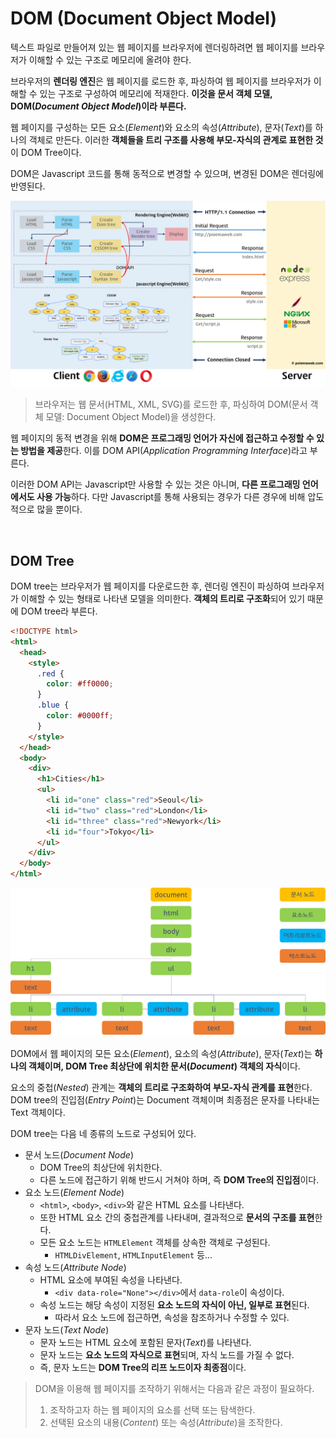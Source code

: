 # DOM (Document Object Model)

텍스트 파일로 만들어져 있는 웹 페이지를 브라우저에 렌더링하려면 웹 페이지를 브라우저가 이해할 수 있는 구조로 메모리에 올려야 한다.

브라우저의 **렌더링 엔진**은 웹 페이지를 로드한 후, 파싱하여 웹 페이지를 브라우저가 이해할 수 있는 구조로 구성하여 메모리에 적재한다. **이것을 문서 객체 모델, DOM(_Document Object Model_)이라 부른다.**

웹 페이지를 구성하는 모든 요소(_Element_)와 요소의 속성(_Attribute_), 문자(_Text_)를 하나의 객체로 만든다. 이러한 **객체들을 트리 구조를 사용해 부모-자식의 관계로 표현한 것**이 DOM Tree이다.

DOM은 Javascript 코드를 통해 동적으로 변경할 수 있으며, 변경된 DOM은 렌더링에 반영된다.

![클라이언트 서버 모델](./images/ClientServer.png)

> 브라우저는 웹 문서(HTML, XML, SVG)를 로드한 후, 파싱하여 DOM(문서 객체 모델: Document Object Model)을 생성한다.

웹 페이지의 동적 변경을 위해 **DOM은 프로그래밍 언어가 자신에 접근하고 수정할 수 있는 방법을 제공**한다. 이를 DOM API(_Application Programming Interface_)라고 부른다.

이러한 DOM API는 Javascript만 사용할 수 있는 것은 아니며, **다른 프로그래밍 언어에서도 사용 가능**하다. 다만 Javascript를 통해 사용되는 경우가 다른 경우에 비해 압도적으로 많을 뿐이다.

<br>

## DOM Tree

DOM tree는 브라우저가 웹 페이지를 다운로드한 후, 렌더링 엔진이 파싱하여 브라우저가 이해할 수 있는 형태로 나타낸 모델을 의미한다. **객체의 트리로 구조화**되어 있기 때문에 DOM tree라 부른다.

```html
<!DOCTYPE html>
<html>
  <head>
    <style>
      .red {
        color: #ff0000;
      }
      .blue {
        color: #0000ff;
      }
    </style>
  </head>
  <body>
    <div>
      <h1>Cities</h1>
      <ul>
        <li id="one" class="red">Seoul</li>
        <li id="two" class="red">London</li>
        <li id="three" class="red">Newyork</li>
        <li id="four">Tokyo</li>
      </ul>
    </div>
  </body>
</html>
```

![DOM Tree](./images/DOMTree.png)

DOM에서 웹 페이지의 모든 요소(_Element_), 요소의 속성(_Attribute_), 문자(_Text_)는 **하나의 객체이며, DOM Tree 최상단에 위치한 문서(_Document_) 객체의 자식**이다.

요소의 중첩(_Nested_) 관계는 **객체의 트리로 구조화하여 부모-자식 관계를 표현**한다. DOM tree의 진입점(_Entry Point_)는 Document 객체이며 최종점은 문자를 나타내는 Text 객체이다.

DOM tree는 다음 네 종류의 노드로 구성되어 있다.

- 문서 노드(_Document Node_)
  - DOM Tree의 최상단에 위치한다.
  - 다른 노드에 접근하기 위해 반드시 거쳐야 하며, 즉 **DOM Tree의 진입점**이다.
- 요소 노드(_Element Node_)
  - `<html>`, `<body>`, `<div>`와 같은 HTML 요소를 나타낸다.
  - 또한 HTML 요소 간의 중첩관계를 나타내며, 결과적으로 **문서의 구조를 표현**한다.
  - 모든 요소 노드는 `HTMLElement` 객체를 상속한 객체로 구성된다.
    - `HTMLDivElement`, `HTMLInputElement` 등...
- 속성 노드(_Attribute Node_)
  - HTML 요소에 부여된 속성을 나타낸다.
    - `<div data-role="None"></div>`에서 `data-role`이 속성이다.
  - 속성 노드는 해당 속성이 지정된 **요소 노드의 자식이 아닌, 일부로 표현**된다.
    - 따라서 요소 노드에 접근하면, 속성을 참조하거나 수정할 수 있다.
- 문자 노드(_Text Node_)
  - 문자 노드는 HTML 요소에 포함된 문자(_Text_)를 나타낸다.
  - 문자 노드는 **요소 노드의 자식으로 표현**되며, 자식 노드를 가질 수 없다.
  - 즉, 문자 노드는 **DOM Tree의 리프 노드이자 최종점**이다.

> DOM을 이용해 웹 페이지를 조작하기 위해서는 다음과 같은 과정이 필요하다.
>
> 1. 조작하고자 하는 웹 페이지의 요소를 선택 또는 탐색한다.
> 2. 선택된 요소의 내용(_Content_) 또는 속성(_Attribute_)을 조작한다.
